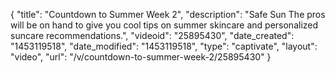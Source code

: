 {
    "title": "Countdown to Summer Week 2",
    "description": "Safe Sun The pros will be on hand to give you cool tips on summer skincare and personalized suncare recommendations.",
    "videoid": "25895430",
    "date_created": "1453119518",
    "date_modified": "1453119518",
    "type": "captivate",
    "layout": "video",
    "url": "\/v\/countdown-to-summer-week-2\/25895430"
}